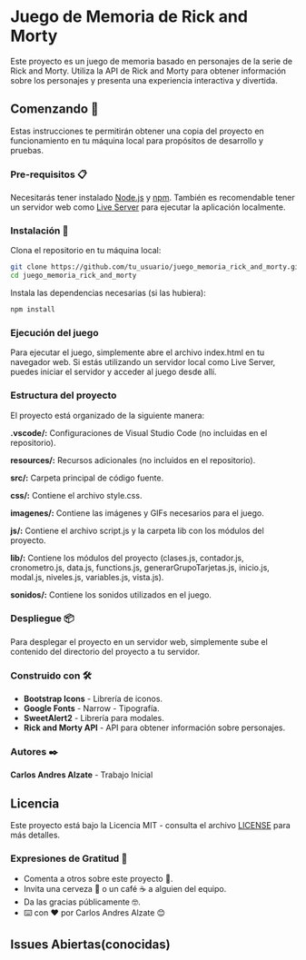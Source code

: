 # Juego de Memoria de Rick and Morty

Este proyecto es un juego de memoria basado en personajes de la serie de Rick
and Morty. Utiliza la API de Rick and Morty para obtener información sobre los
personajes y presenta una experiencia interactiva y divertida.

## Comenzando 🚀

Estas instrucciones te permitirán obtener una copia del proyecto en
funcionamiento en tu máquina local para propósitos de desarrollo y pruebas.

### Pre-requisitos 📋

Necesitarás tener instalado [Node.js](https://nodejs.org/) y
[npm](https://www.npmjs.com/). También es recomendable tener un servidor web
como
[Live Server](https://marketplace.visualstudio.com/items?itemName=ritwickdey.LiveServer)
para ejecutar la aplicación localmente.

### Instalación 🔧

Clona el repositorio en tu máquina local:

```bash
git clone https://github.com/tu_usuario/juego_memoria_rick_and_morty.git
cd juego_memoria_rick_and_morty
```

Instala las dependencias necesarias (si las hubiera):

```bash
npm install
```

### Ejecución del juego

Para ejecutar el juego, simplemente abre el archivo index.html en tu navegador
web. Si estás utilizando un servidor local como Live Server, puedes iniciar el
servidor y acceder al juego desde allí.

### Estructura del proyecto

El proyecto está organizado de la siguiente manera:

**.vscode/:** Configuraciones de Visual Studio Code (no incluidas en el
repositorio).

**resources/:** Recursos adicionales (no incluidos en el repositorio).

**src/:** Carpeta principal de código fuente.

**css/:** Contiene el archivo style.css.

**imagenes/:** Contiene las imágenes y GIFs necesarios para el juego.

**js/:** Contiene el archivo script.js y la carpeta lib con los módulos del
proyecto.

**lib/:** Contiene los módulos del proyecto (clases.js, contador.js,
cronometro.js, data.js, functions.js, generarGrupoTarjetas.js, inicio.js,
modal.js, niveles.js, variables.js, vista.js).

**sonidos/:** Contiene los sonidos utilizados en el juego.

### Despliegue 📦

Para desplegar el proyecto en un servidor web, simplemente sube el contenido del
directorio del proyecto a tu servidor.

### Construido con 🛠️

- **Bootstrap Icons** - Librería de iconos.
- **Google Fonts** - Narrow - Tipografía.
- **SweetAlert2** - Librería para modales.
- **Rick and Morty API** - API para obtener información sobre personajes.

### Autores ✒️

**Carlos Andres Alzate** - Trabajo Inicial

## Licencia

Este proyecto está bajo la Licencia MIT - consulta el archivo [LICENSE](LICENSE)
para más detalles.

### Expresiones de Gratitud 🎁

- Comenta a otros sobre este proyecto 📢.
- Invita una cerveza 🍺 o un café ☕ a alguien del equipo.
- Da las gracias públicamente 🤓.
- ⌨️ con ❤️ por Carlos Andres Alzate 😊

## Issues Abiertas(conocidas)
